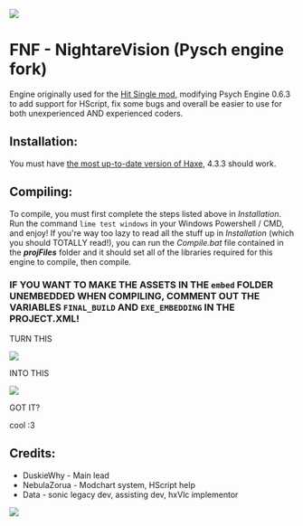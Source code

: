 ![](https://media.discordapp.net/attachments/996587362991747204/1208594430815109120/image.png?ex=65e3da46&is=65d16546&hm=241b059135e53c8df537cfe9195e683a093882f4791ed1451dc3bc722b0e43ed&)
# FNF - NightareVision (Pysch engine fork)
Engine originally used for the [Hit Single mod](https://gamebanana.com/mods/395039), modifying Psych Engine 0.6.3 to add support for HScript, fix some bugs and overall be easier to use for both unexperienced AND experienced coders.

## Installation:
You must have [the most up-to-date version of Haxe](https://haxe.org/download/), 4.3.3 should work.


## Compiling:
To compile, you must first complete the steps listed above in *Installation*. Run the command `lime test windows` in your Windows Powershell / CMD, and enjoy!
If you're way too lazy to read all the stuff up in *Installation* (which you should TOTALLY read!), you can run the *Compile.bat* file contained in the ***projFiles*** folder and it should set all of the libraries required for this engine to compile, then compile.

### IF YOU WANT TO MAKE THE ASSETS IN THE `embed` FOLDER UNEMBEDDED WHEN COMPILING, COMMENT OUT THE VARIABLES `FINAL_BUILD` AND `EXE_EMBEDDING` IN THE PROJECT.XML!

TURN THIS

![](https://cdn.discordapp.com/attachments/1005341331532554341/1209674773295136778/image.png?ex=65e7c86c&is=65d5536c&hm=89f4d4f60fe2970e2f9909500e193cf17a5bba833131b3f591a4d97b05043fe7&)

INTO THIS

![](https://cdn.discordapp.com/attachments/1005341331532554341/1209675268893966396/image.png?ex=65e7c8e2&is=65d553e2&hm=0b830b01b0af3b0dac1c687b4f92c27b5db9ce0b9332d3e68af397db88ce3144&)

GOT IT?

cool :3 

## Credits:
* DuskieWhy - Main lead
* NebulaZorua - Modchart system, HScript help
* Data - sonic legacy dev, assisting dev, hxVlc implementor

![](https://cdn.discordapp.com/attachments/1145032959666167929/1209038579645546517/GGq_crEXMAA8ubK.png?ex=65e577ec&is=65d302ec&hm=82c7c25c68877f71c10e1b0dda8b753b6d8d25752b3a8c0d0bf5118665fdd103&)